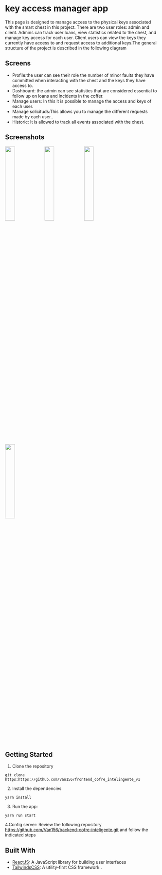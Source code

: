 # key access manager app

This page is designed to manage access to the physical keys associated with the smart chest in this project. There are two user roles: admin and client. Admins can track user loans, view statistics related to the chest, and manage key access for each user. Client users can view the keys they currently have access to and request access to additional keys.The general structure of the project is described in the following diagram

## Screens

- Profile:the user can see their role the number of minor faults they have committed when interacting with the chest and the keys they have access to.
- Dashboard: the admin can see statistics that are considered essential to follow up on loans and incidents in the coffer.
- Manage users: In this it is possible to manage the access and keys of each user.
- Manage solicituds:This allows you to manage the different requests made by each user.. 
- Historic: It is allowed to track all events associated with the chest. 

## Screenshots
<p float="left">
  <img src="https://drive.google.com/file/d/1D0Pdn1A4RinNslHCMGbJNxbOl8jmhvh6/view?usp=share_link" width="25%" />
  <img src="https://drive.google.com/file/d/1CucVErC_OoSwBr4jDyn7_u9uqQrGW7sh/view?usp=share_link" width="25%" />
  <img src="https://drive.google.com/file/d/1VYBFq5FKmz_brA81TSq5i6YhQvd7zu8V/view?usp=share_link" width="25%" />
<img src="https://drive.google.com/file/d/1n5MhBxTHTJawzJxVkRFZOQZZQ-e1ztUY/view?usp=share_link" width="25%" />

</p>

## Getting Started

1. Clone the repository

```
git clone https:https://github.com/Van156/frontend_cofre_intelingente_v1
```

2. Install the dependencies

```
yarn install
```

3. Run the app:

```
yarn run start
```
4.Config server:
Review the following repository https://github.com/Van156/backend-cofre-inteligente.git and follow the indicated steps


## Built With

- [ReactJS](https://reactjs.org/): A JavaScript library for building user interfaces
- [TailwindsCSS](https://tailwindcss.com/): A utility-first CSS framework .
